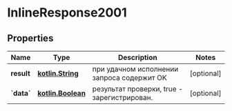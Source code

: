 # InlineResponse2001

## Properties
Name | Type | Description | Notes
------------ | ------------- | ------------- | -------------
**result** | [**kotlin.String**](.md) | при удачном исполнении запроса содержит OK |  [optional]
**&#x60;data&#x60;** | [**kotlin.Boolean**](.md) | результат проверки, true - зарегистрирован. |  [optional]

